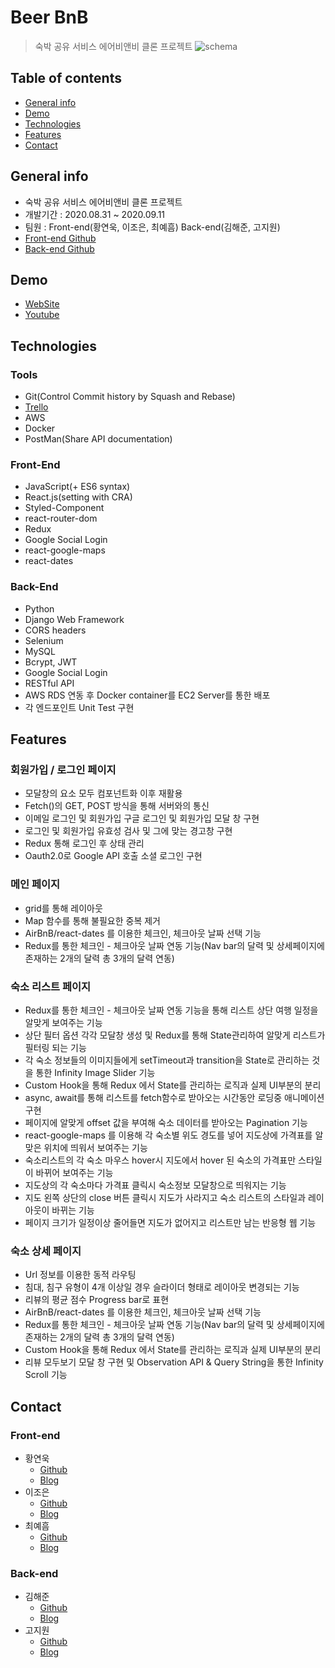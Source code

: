 # Beer BnB

> 숙박 공유 서비스 에어비앤비 클론 프로젝트
> ![schema](https://user-images.githubusercontent.com/54208214/93005168-71652480-f589-11ea-9b5c-3a3645df2628.png)

## Table of contents

- [General info](#general-info)
- [Demo](#demo)
- [Technologies](#technologies)
- [Features](#features)
- [Contact](#contact)

## General info

- 숙박 공유 서비스 에어비앤비 클론 프로젝트
- 개발기간 : 2020.08.31 ~ 2020.09.11
- 팀원 : Front-end(황연욱, 이조은, 최예흠) Back-end(김해준, 고지원)
- [Front-end Github](https://github.com/wecode-bootcamp-korea/11-BeerBnB-frontend)
- [Back-end Github](https://github.com/wecode-bootcamp-korea/11-BeerBnB-backend)

## Demo

- [WebSite](http://13.58.71.103)
- [Youtube](https://youtu.be/qarYlUGYmAc)

## Technologies

### Tools

- Git(Control Commit history by Squash and Rebase)
- [Trello](https://trello.com/b/LtTyYYHK/beer-bnb)
- AWS
- Docker
- PostMan(Share API documentation)

### Front-End

- JavaScript(+ ES6 syntax)
- React.js(setting with CRA)
- Styled-Component
- react-router-dom
- Redux
- Google Social Login
- react-google-maps
- react-dates

### Back-End

- Python
- Django Web Framework
- CORS headers
- Selenium
- MySQL
- Bcrypt, JWT
- Google Social Login
- RESTful API
- AWS RDS 연동 후 Docker container를 EC2 Server를 통한 배포
- 각 엔드포인트 Unit Test 구현

## Features

### 회원가입 / 로그인 페이지

- 모달창의 요소 모두 컴포넌트화 이후 재활용
- Fetch()의 GET, POST 방식을 통해 서버와의 통신
- 이메일 로그인 및 회원가입 구글 로그인 및 회원가입 모달 창 구현
- 로그인 및 회원가입 유효성 검사 및 그에 맞는 경고창 구현
- Redux 통해 로그인 후 상태 관리
- Oauth2.0로 Google API 호출 소셜 로그인 구현

### 메인 페이지

- grid를 통해 레이아웃
- Map 함수를 통해 불필요한 중복 제거
- AirBnB/react-dates 를 이용한 체크인, 체크아웃 날짜 선택 기능
- Redux를 통한 체크인 - 체크아웃 날짜 연동 기능(Nav bar의 달력 및 상세페이지에 존재하는 2개의 달력 총 3개의 달력 연동)

### 숙소 리스트 페이지

- Redux를 통한 체크인 - 체크아웃 날짜 연동 기능을 통해 리스트 상단 여행 일정을 알맞게 보여주는 기능
- 상단 필터 옵션 각각 모달창 생성 및 Redux를 통해 State관리하여 알맞게 리스트가 필터링 되는 기능
- 각 숙소 정보들의 이미지들에게 setTimeout과 transition을 State로 관리하는 것을 통한 Infinity Image Slider 기능
- Custom Hook을 통해 Redux 에서 State를 관리하는 로직과 실제 UI부분의 분리
- async, await를 통해 리스트를 fetch함수로 받아오는 시간동안 로딩중 애니메이션 구현
- 페이지에 알맞게 offset 값을 부여해 숙소 데이터를 받아오는 Pagination 기능
- react-google-maps 를 이용해 각 숙소별 위도 경도를 넣어 지도상에 가격표를 알맞은 위치에 띄워서 보여주는 기능
- 숙소리스트의 각 숙소 마우스 hover시 지도에서 hover 된 숙소의 가격표만 스타일이 바뀌어 보여주는 기능
- 지도상의 각 숙소마다 가격표 클릭시 숙소정보 모달창으로 띄워지는 기능
- 지도 왼쪽 상단의 close 버튼 클릭시 지도가 사라지고 숙소 리스트의 스타일과 레이아웃이 바뀌는 기능
- 페이지 크기가 일정이상 줄어들면 지도가 없어지고 리스트만 남는 반응형 웹 기능

### 숙소 상세 페이지

- Url 정보를 이용한 동적 라우팅
- 침대, 침구 유형이 4개 이상일 경우 슬라이더 형태로 레이아웃 변경되는 기능
- 리뷰의 평균 점수 Progress bar로 표현
- AirBnB/react-dates 를 이용한 체크인, 체크아웃 날짜 선택 기능
- Redux를 통한 체크인 - 체크아웃 날짜 연동 기능(Nav bar의 달력 및 상세페이지에 존재하는 2개의 달력 총 3개의 달력 연동)
- Custom Hook을 통해 Redux 에서 State를 관리하는 로직과 실제 UI부분의 분리
- 리뷰 모두보기 모달 창 구현 및 Observation API & Query String을 통한 Infinity Scroll 기능

## Contact

### Front-end

- 황연욱
  - [Github](https://github.com/younuk23)
  - [Blog](https://velog.io/@younuk23)
- 이조은
  - [Github](https://github.com/jjo-niixx)
  - [Blog](https://velog.io/@jjo-niixx)
- 최예흠
  - [Github](https://github.com/cyheum)
  - [Blog](https://velog.io/@cyheum)

### Back-end

- 김해준
  - [Github](https://github.com/hj8853)
  - [Blog](https://velog.io/@hj8853)
- 고지원
  - [Github](https://github.com/Gxone)
  - [Blog](https://gxone.github.io)
